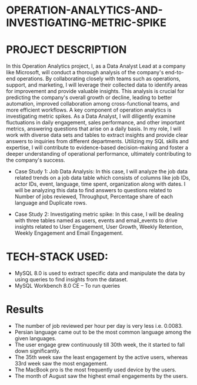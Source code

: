 # OPERATION-ANALYTICS-AND-INVESTIGATING-METRIC-SPIKE
# PROJECT DESCRIPTION
In this Operation Analytics project, I, as a Data Analyst Lead at a company like Microsoft, will conduct a thorough analysis of the company's end-to-end operations. By collaborating closely with teams such as operations, support, and marketing, I will leverage their collected data to identify areas for improvement and provide valuable insights.
This analysis is crucial for predicting the company's overall growth or decline, leading to better automation, improved collaboration among cross-functional teams, and more efficient workflows.
A key component of operation analytics is investigating metric spikes. As a Data Analyst, I will diligently examine fluctuations in daily engagement, sales performance, and other important metrics, answering questions that arise on a daily basis.
In my role, I will work with diverse data sets and tables to extract insights and provide clear answers to inquiries from different departments. Utilizing my SQL skills and expertise, I will contribute to evidence-based decision-making and foster a deeper understanding of operational performance, ultimately contributing to the company's success.

- Case Study 1: Job Data Analysis:
In this case, I will analyze the job data related trends on a job data table which consists of columns like job IDs, actor IDs, event, language, time spent, organization along with dates. I will be analyzing this data to find answers to questions related to Number of jobs reviewed, Throughput, Percentage share of each language and Duplicate rows.

- Case Study 2: Investigating metric spike:
In this case, I will be dealing with three tables named as users, events and email_events to drive insights related to User Engagement, User Growth, Weekly Retention, Weekly Engagement and Email Engagement.
# TECH-STACK USED:
- MySQL 8.0 is used to extract specific data and manipulate the data by using queries to find insights from the dataset.
- MySQL Workbench 8.0 CE – To run queries
# Results
- The number of job reviewed per hour per day is very less i.e. 0.0083.
- Persian language came out to be the most common language among the given languages.
- The user engage grew continuously till 30th week, the it started to fall down significantly.
- The 35th week saw the least engagement by the active users, whereas 33rd week saw the most engagement.
- The MacBook pro is the most frequently used device by the users.
- The month of August saw the highest email engagements by the users.

